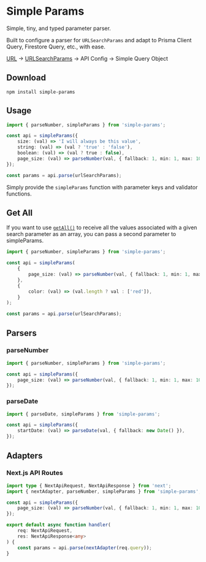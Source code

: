 # Simple Params

Simple, tiny, and typed parameter parser.

Built to configure a parser for `URLSearchParams` and adapt to Prisma Client Query, Firestore Query, etc., with ease.

[URL](https://developer.mozilla.org/en-US/docs/Web/API/URL) → [URLSearchParams](https://developer.mozilla.org/en-US/docs/Web/API/URLSearchParams) → API Config → Simple Query Object

## Download

```
npm install simple-params
```

## Usage

```typescript
import { parseNumber, simpleParams } from 'simple-params';

const api = simpleParams({
	size: (val) => 'I will always be this value',
	string: (val) => (val ? 'true' : 'false'),
	boolean: (val) => (val ? true : false),
	page_size: (val) => parseNumber(val, { fallback: 1, min: 1, max: 100 }),
});

const params = api.parse(urlSearchParams);
```

Simply provide the `simpleParams` function with parameter keys and validator functions.

## Get All

If you want to use [`getAll()`](https://developer.mozilla.org/en-US/docs/Web/API/URLSearchParams/getAll) to receive all the values associated with a given search parameter as an array, you can pass a second parameter to simpleParams.

```typescript
import { parseNumber, simpleParams } from 'simple-params';

const api = simpleParams(
	{
		page_size: (val) => parseNumber(val, { fallback: 1, min: 1, max: 100 }),
	},
	{
		color: (val) => (val.length ? val : ['red']),
	}
);

const params = api.parse(urlSearchParams);
```

## Parsers

### parseNumber

```typescript
import { parseNumber, simpleParams } from 'simple-params';

const api = simpleParams({
	page_size: (val) => parseNumber(val, { fallback: 1, min: 1, max: 100 }),
});
```

### parseDate

```typescript
import { parseDate, simpleParams } from 'simple-params';

const api = simpleParams({
	startDate: (val) => parseDate(val, { fallback: new Date() }),
});
```

## Adapters

### Next.js API Routes

```typescript
import type { NextApiRequest, NextApiResponse } from 'next';
import { nextAdapter, parseNumber, simpleParams } from 'simple-params';

const api = simpleParams({
	page_size: (val) => parseNumber(val, { fallback: 1, min: 1, max: 100 }),
});

export default async function handler(
	req: NextApiRequest,
	res: NextApiResponse<any>
) {
	const params = api.parse(nextAdapter(req.query));
}
```
